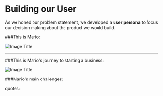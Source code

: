 
# Building our User

As we honed our problem statement, we developed a **user persona** to focus our decision making about the product we would build.


###This is Mario:


![Image Title]( http://cl.ly/image/0n073P3H430Z/mario-persona.jpg)

---

###This is Mario's journey to starting a business:

![Image Title]( http://cl.ly/image/3V3U0J0q1j1x/unnamed%20copy%203.png)


###Mario's main challenges:

quotes:
